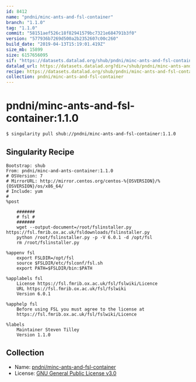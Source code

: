 ```yaml
---
id: 8412
name: "pndni/minc-ants-and-fsl-container"
branch: "1.1.0"
tag: "1.1.0"
commit: "58151aef526c18f82941579bc7321e684791b3f0"
version: "577936b7269d500a2b2352607c00c260"
build_date: "2019-04-13T15:19:01.419Z"
size_mb: 15899
size: 6157656095
sif: "https://datasets.datalad.org/shub/pndni/minc-ants-and-fsl-container/1.1.0/2019-04-13-58151aef-577936b7/577936b7269d500a2b2352607c00c260.simg"
datalad_url: https://datasets.datalad.org?dir=/shub/pndni/minc-ants-and-fsl-container/1.1.0/2019-04-13-58151aef-577936b7/
recipe: https://datasets.datalad.org/shub/pndni/minc-ants-and-fsl-container/1.1.0/2019-04-13-58151aef-577936b7/Singularity
collection: pndni/minc-ants-and-fsl-container
---
```


# pndni/minc-ants-and-fsl-container:1.1.0

```bash
$ singularity pull shub://pndni/minc-ants-and-fsl-container:1.1.0
```

## Singularity Recipe

```singularity
Bootstrap: shub
From: pndni/minc-and-ants-container:1.1.0
# OSVersion: 7
# MirrorURL: http://mirror.centos.org/centos-%{OSVERSION}/%{OSVERSION}/os/x86_64/
# Include: yum
#
%post

    #######
    # fsl #
    #######
    wget --output-document=/root/fslinstaller.py https://fsl.fmrib.ox.ac.uk/fsldownloads/fslinstaller.py 
    python /root/fslinstaller.py -p -V 6.0.1 -d /opt/fsl
    rm /root/fslinstaller.py

%appenv fsl
    export FSLDIR=/opt/fsl
    source $FSLDIR/etc/fslconf/fsl.sh
    export PATH=$FSLDIR/bin:$PATH

%applabels fsl
    License https://fsl.fmrib.ox.ac.uk/fsl/fslwiki/Licence
    URL https://fsl.fmrib.ox.ac.uk/fsl/fslwiki
    Version 6.0.1

%apphelp fsl
    Before using FSL you must agree to the license at
    https://fsl.fmrib.ox.ac.uk/fsl/fslwiki/Licence

%labels
    Maintainer Steven Tilley
    Version 1.1.0
```

## Collection

 - Name: [pndni/minc-ants-and-fsl-container](https://github.com/pndni/minc-ants-and-fsl-container)
 - License: [GNU General Public License v3.0](https://api.github.com/licenses/gpl-3.0)

